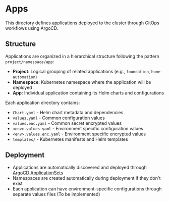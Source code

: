 # Apps

This directory defines applications deployed to the cluster through GitOps workflows using ArgoCD.

## Structure

Applications are organized in a hierarchical structure following the pattern `project/namespace/app`:

* **Project**: Logical grouping of related applications (e.g., `foundation`, `home-automation`)
* **Namespace**: Kubernetes namespace where the application will be deployed
* **App**: Individual application containing its Helm charts and configurations

Each application directory contains:

* `Chart.yaml` - Helm chart metadata and dependencies
* `values.yaml` - Common configuration values
* `values.enc.yaml` - Common secret encrypted values
* `<env>.values.yaml` - Environment specific configuration values
* `<env>.values.enc.yaml` - Environment specific encrypted values
* `templates/` - Kubernetes manifests and Helm templates

## Deployment

* Applications are automatically discovered and deployed through [ArgoCD ApplicationSets](../bootstrap/apps/appset-bootstrap.yaml)
* Namespaces are created automatically during deployment if they don't exist
* Each application can have environment-specific configurations through separate values files (To be implemented)
